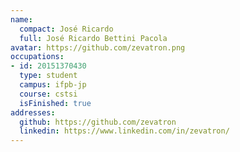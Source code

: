 ```yaml
---
name:
  compact: José Ricardo
  full: José Ricardo Bettini Pacola
avatar: https://github.com/zevatron.png
occupations:
- id: 20151370430
  type: student
  campus: ifpb-jp
  course: cstsi
  isFinished: true
addresses:
  github: https://github.com/zevatron
  linkedin: https://www.linkedin.com/in/zevatron/
---
```

